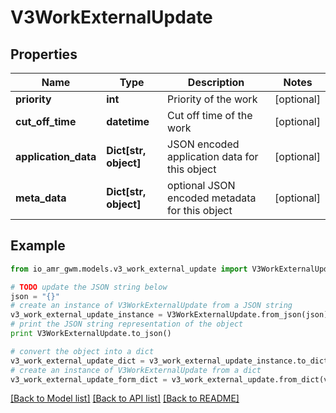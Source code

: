 # V3WorkExternalUpdate


## Properties
Name | Type | Description | Notes
------------ | ------------- | ------------- | -------------
**priority** | **int** | Priority of the work | [optional] 
**cut_off_time** | **datetime** | Cut off time of the work | [optional] 
**application_data** | **Dict[str, object]** | JSON encoded application data for this object | [optional] 
**meta_data** | **Dict[str, object]** | optional JSON encoded metadata for this object | [optional] 

## Example

```python
from io_amr_gwm.models.v3_work_external_update import V3WorkExternalUpdate

# TODO update the JSON string below
json = "{}"
# create an instance of V3WorkExternalUpdate from a JSON string
v3_work_external_update_instance = V3WorkExternalUpdate.from_json(json)
# print the JSON string representation of the object
print V3WorkExternalUpdate.to_json()

# convert the object into a dict
v3_work_external_update_dict = v3_work_external_update_instance.to_dict()
# create an instance of V3WorkExternalUpdate from a dict
v3_work_external_update_form_dict = v3_work_external_update.from_dict(v3_work_external_update_dict)
```
[[Back to Model list]](../README.md#documentation-for-models) [[Back to API list]](../README.md#documentation-for-api-endpoints) [[Back to README]](../README.md)


